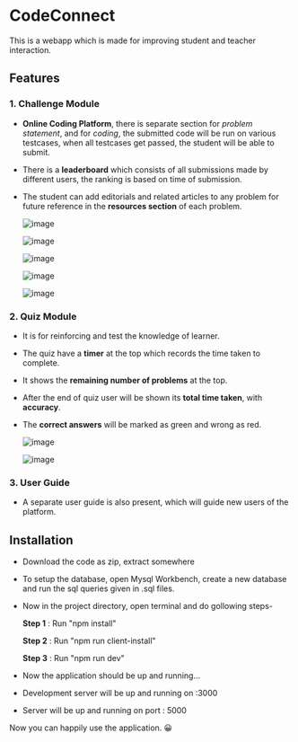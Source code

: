 # CodeConnect
This is a webapp which is made for improving student and teacher interaction.
</br>



## Features
### 1. Challenge Module
- **Online Coding Platform**, there is separate section for _problem statement_, and for _coding_, the submitted code will be run on various testcases, when all testcases get passed, the student will be able to submit.
- There is a **leaderboard** which consists of all submissions made by different users, the ranking is based on time of submission.
- The student can add editorials and related articles to any problem for future reference in the **resources section** of each problem.

  ![image](https://user-images.githubusercontent.com/47073403/143762871-4f1a5292-c911-46ae-b6a2-2f099d1aba82.png)
  
  ![image](https://user-images.githubusercontent.com/47073403/143762884-33c2b4c9-fa86-4b2a-aad5-84101895f452.png)
  
  ![image](https://user-images.githubusercontent.com/47073403/143762893-851465a9-b17f-4d32-909c-9b26dd71776e.png)
  
  ![image](https://user-images.githubusercontent.com/47073403/143762903-03598622-d4eb-4857-92c3-ca57d5f26cee.png)
  
  ![image](https://user-images.githubusercontent.com/47073403/143762907-082c4d60-7c58-429a-86e0-675428f63f2d.png)

### 2. Quiz Module
- It is for reinforcing and test the knowledge of learner.
- The quiz have a **timer** at the top which records the time taken to complete.
- It shows the **remaining number of problems** at the top.
- After the end of quiz user will be shown its **total time taken**, with **accuracy**.
- The **correct answers** will be marked as green and wrong as red.
  
  ![image](https://user-images.githubusercontent.com/47073403/143762932-7fbc5ec5-0268-4217-9d12-f09089ec11e7.png)
  
  ![image](https://user-images.githubusercontent.com/47073403/143762941-c027c474-02b4-405e-af85-7a206a97d908.png)
    
### 3. User Guide
- A separate user guide is also present, which will guide new users of the platform.

## Installation
- Download the code as zip, extract somewhere
- To setup the database, open Mysql Workbench, create a new database and run the sql queries given in .sql files.
- Now in the project directory, open terminal and do gollowing steps-
    
    **Step 1** : Run "npm install"
    
    **Step 2** : Run "npm run client-install"
    
    **Step 3** : Run "npm run dev"

- Now the application should be up and running...
- Development server will be up and running on :3000 
- Server will be up and running on port : 5000

Now you can happily use the application. 😀
